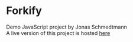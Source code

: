 # Forkify
Demo JavaScript project by Jonas Schmedtmann<br>A live version of this project is hosted [here](https://forkify-v2.netlify.app)
